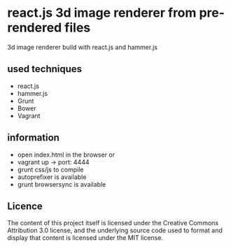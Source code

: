 # react.js 3d image renderer from pre-rendered files
3d image renderer build with react.js and hammer.js

## used techniques
- react.js
- hammer.js
- Grunt
- Bower
- Vagrant


## information
- open index.html in the browser or
- vagrant up -> port: 4444
- grunt css/js to compile
- autoprefixer is available
- grunt browsersync is available

## Licence
The content of this project itself is licensed under the Creative Commons Attribution 3.0 license, and the underlying 
source code used to format and display that content is licensed under the MIT license.
